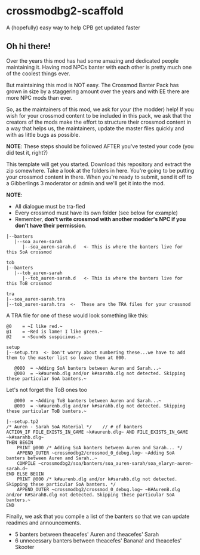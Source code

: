 # crossmodbg2-scaffold
A (hopefully) easy way to help CPB get updated faster


## Oh hi there!

Over the years this mod has had some amazing and dedicated people maintaining it. Having mod NPCs banter with each other is pretty much one of the coolest things ever. 

But maintaining this mod is NOT easy. The Crossmod Banter Pack has grown in size by a staggering amount over the years and with EE there are more NPC mods than ever.

So, as the maintainers of this mod, we ask for your (the modder) help! If you wish for your crossmod content to be included in this pack, we ask that the creators of the mods make the effort to structure their crossmod content in a way that helps us, the maintainers, update the master files quickly and with as little bugs as possible.

**NOTE**: These steps should be followed AFTER you've tested your code (you did test it, right?)

This template will get you started. Download this repository and extract the zip somewhere. Take a look at the folders in here. You're going to be putting your crossmod content in there. When you're ready to submit, send it off to a Gibberlings 3 moderator or admin and we'll get it into the mod.

**NOTE**:
- All dialogue must be tra-fied
- Every crossmod must have its own folder (see below for example)
- Remember, **don't write crossmod with another modder's NPC if you don't have their permission**.

```soa
|--banters
   |--soa_auren-sarah
      |--soa_auren-sarah.d   <- This is where the banters live for this SoA crossmod

tob
|--banters
   |--tob_auren-sarah
      |--tob_auren-sarah.d   <- This is where the banters live for this ToB crossmod

tra
|--soa_auren-sarah.tra
|--tob_auren-sarah.tra  <-  These are the TRA files for your crossmod
```

A TRA file for one of these would look something like this:
```
@0    = ~I like red.~
@1    = ~Red is lame! I like green.~
@2    = ~Sounds suspicious.~
```

```
setup
|--setup.tra  <- Don't worry about numbering these...we have to add them to the master list so leave them at 000.

   @000  = ~Adding SoA banters between Auren and Sarah...~
   @000  = ~k#aurenb.dlg and/or k#sarahb.dlg not detected. Skipping these particular SoA banters.~
```

Let's not forget the ToB ones too
```
   @000  = ~Adding ToB banters between Auren and Sarah...~
   @000  = ~k#aurenb.dlg and/or k#sarahb.dlg not detected. Skipping these particular ToB banters.~
```
```
|--setup.tp2
/* Auren - Sarah SoA Material */    // # of banters
ACTION_IF FILE_EXISTS_IN_GAME ~k#aurenb.dlg~ AND FILE_EXISTS_IN_GAME ~k#sarahb.dlg~
THEN BEGIN
    PRINT @000 /* Adding SoA banters between Auren and Sarah... */
    APPEND_OUTER ~crossmodbg2/crossmod_0_debug.log~ ~Adding SoA banters between Auren and Sarah..~
    COMPILE ~crossmodbg2/soa/banters/soa_auren-sarah/soa_elaryn-auren-sarah.d~
END ELSE BEGIN
    PRINT @000 /* k#aurenb.dlg and/or k#sarahb.dlg not detected. Skipping these particular SoA banters. */
    APPEND_OUTER ~crossmodbg2/crossmod_0_debug.log~ ~K#AurenB.dlg and/or K#SarahB.dlg not detected. Skipping these particular SoA banters.~
END
```

Finally, we ask that you compile a list of the banters so that we can update readmes and announcements.

- 5 banters between theacefes' Auren and theacefes' Sarah
- 6 unnecessary banters between theacefes' Banana! and theacefes' Skooter
